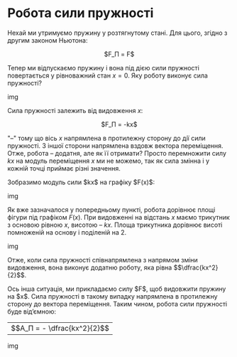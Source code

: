 # Робота сили пружностi

Нехай ми утримуємо пружину у розтягнутому станi. Для цього, згiдно з другим законом Ньютона: 

<div align="center">$F_П = F$</div>

Тепер ми вiдпускаємо пружину i вона пiд дiєю сили пружностi повертається у рiвноважний стан $x = 0$. Яку роботу виконує сила пружностi?

img

Сила пружностi залежить вiд видовження $x$:

<div align="center">$F_П = -kx$</div>

"–" тому що вiсь $x$ напрямлена в протилежну сторону до дiї сили пружностi. З iншої сторони напрямлена вздовж вектора перемiщення. Отже, робота – додатня, але як її отримати? Просто перемножити силу $kx$ на модуль перемiщення $x$ ми не можемо, так як сила змiнна i у кожнiй точцi приймає рiзнi значення.

<p class="p3">Зобразимо модуль сили $kx$ на графіку $F(x)$:</p>

img

Як вже зазначалося у попередньому пунктi, робота дорiвнює площi фiгури пiд графiком $F(x)$. При видовженнi на вiдстань $x$ маємо трикутник з основою рiвною $x$, висотою – $kx$. Площа трикутника дорiвнює висотi помноженiй на основу i подiленiй на 2.

img

<p class="p3">Отже, коли сила пружностi спiвнапрямлена з напрямом змiни видовження, вона виконує додатню роботу, яка рiвна $$\dfrac{kx^2}{2}$$.</p>

<p class="p3">Ось iнша ситуацiя, ми прикладаємо силу $F$, щоб видовжити пружину на $x$. Сила пружностi в такому випадку напрямлена в протилежну сторону до вектора перемiщення. Таким чином, робота сили пружностi буде вiд’ємною:</p>

<div class="centered-table-wrapper">
<table class="centered-table">
<tr class="eq">
<td class="eq">
<p1>$$A_П = - \dfrac{kx^2}{2}$$</p1>
</td>
</tr>
</table></div>

img